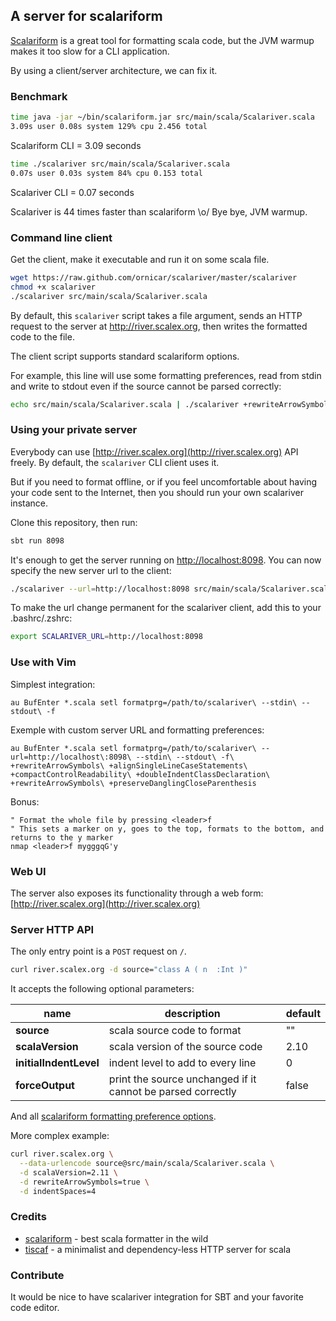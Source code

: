 ## A server for scalariform

[Scalariform](https://github.com/mdr/scalariform) is a great tool for formatting scala code,
but the JVM warmup makes it too slow for a CLI application.

By using a client/server architecture, we can fix it.

### Benchmark

```sh
time java -jar ~/bin/scalariform.jar src/main/scala/Scalariver.scala
3.09s user 0.08s system 129% cpu 2.456 total
```
Scalariform CLI = 3.09 seconds

```sh
time ./scalariver src/main/scala/Scalariver.scala
0.07s user 0.03s system 84% cpu 0.153 total
```
Scalariver CLI = 0.07 seconds

Scalariver is 44 times faster than scalariform \o/ Bye bye, JVM warmup.

### Command line client

Get the client, make it executable and run it on some scala file.
```sh
wget https://raw.github.com/ornicar/scalariver/master/scalariver
chmod +x scalariver
./scalariver src/main/scala/Scalariver.scala
```

By default, this `scalariver` script takes a file argument,
sends an HTTP request to the server at http://river.scalex.org,
then writes the formatted code to the file.

The client script supports standard scalariform options.

For example, this line will use some formatting preferences, 
read from stdin and write to stdout even if 
the source cannot be parsed correctly:

```sh
echo src/main/scala/Scalariver.scala | ./scalariver +rewriteArrowSymbols --indentSpaces=4 --stdin --stdout -f
```

### Using your private server

Everybody can use [http://river.scalex.org](http://river.scalex.org) API freely.
By default, the `scalariver` CLI client uses it. 

But if you need to format offline, 
or if you feel uncomfortable about 
having your code sent to the Internet, 
then you should run your own scalariver instance.

Clone this repository, then run:

```sh
sbt run 8098
```

It's enough to get the server running on [http://localhost:8098](http://localhost:8098).
You can now specify the new server url to the client:

```sh
./scalariver --url=http://localhost:8098 src/main/scala/Scalariver.scala
```

To make the url change permanent for the scalariver client, add this to your .bashrc/.zshrc:
```sh
export SCALARIVER_URL=http://localhost:8098
```

### Use with Vim

Simplest integration:

```vim
au BufEnter *.scala setl formatprg=/path/to/scalariver\ --stdin\ --stdout\ -f
```

Exemple with custom server URL and formatting preferences:

```vim
au BufEnter *.scala setl formatprg=/path/to/scalariver\ --url=http://localhost\:8098\ --stdin\ --stdout\ -f\ +rewriteArrowSymbols\ +alignSingleLineCaseStatements\ +compactControlReadability\ +doubleIndentClassDeclaration\ +rewriteArrowSymbols\ +preserveDanglingCloseParenthesis
```

Bonus:

```vim
" Format the whole file by pressing <leader>f
" This sets a marker on y, goes to the top, formats to the bottom, and returns to the y marker
nmap <leader>f mygggqG'y
```

### Web UI

The server also exposes its functionality through a web form: [http://river.scalex.org](http://river.scalex.org)

### Server HTTP API

The only entry point is a `POST` request on `/`.

```sh
curl river.scalex.org -d source="class A ( n  :Int )"
```

It accepts the following optional parameters:

name | description | default
--- | --- | ---
**source** | scala source code to format | ""
**scalaVersion** | scala version of the source code | 2.10
**initialIndentLevel** | indent level to add to every line | 0
**forceOutput** | print the source unchanged if it cannot be parsed correctly | false

And all [scalariform formatting preference options](https://github.com/mdr/scalariform#preferences).

More complex example:

```sh
curl river.scalex.org \
  --data-urlencode source@src/main/scala/Scalariver.scala \
  -d scalaVersion=2.11 \
  -d rewriteArrowSymbols=true \
  -d indentSpaces=4
```

### Credits

- [scalariform](https://github.com/mdr/scalariform) - best scala formatter in the wild
- [tiscaf](https://github.com/gnieh/tiscaf) - a minimalist and dependency-less HTTP server for scala

### Contribute

It would be nice to have scalariver integration for SBT and your favorite code editor.

